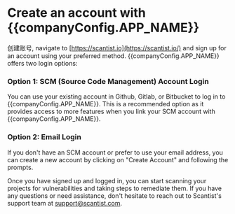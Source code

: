 <script setup>
import { companyConfig } from '../../../config/companyConfig.js'
</script>

# Create an account with {{companyConfig.APP_NAME}}

创建账号, navigate to [https://scantist.io](https://scantist.io/) and sign up for an account using your preferred method. {{companyConfig.APP_NAME}} offers two login options:

### Option 1: SCM (Source Code Management) Account Login <a href="#option-1-scm-source-code-management-account-login" id="option-1-scm-source-code-management-account-login"></a>

You can use your existing account in Github, Gitlab, or Bitbucket to log in to {{companyConfig.APP_NAME}}. This is a recommended option as it provides access to more features when you link your SCM account with {{companyConfig.APP_NAME}}.

### Option 2: Email Login <a href="#option-2-email-login" id="option-2-email-login"></a>

If you don't have an SCM account or prefer to use your email address, you can create a new account by clicking on "Create Account" and following the prompts.

Once you have signed up and logged in, you can start scanning your projects for vulnerabilities and taking steps to remediate them. If you have any questions or need assistance, don't hesitate to reach out to Scantist's support team at [support@scantist.com](mailto:support@scantist.com).
